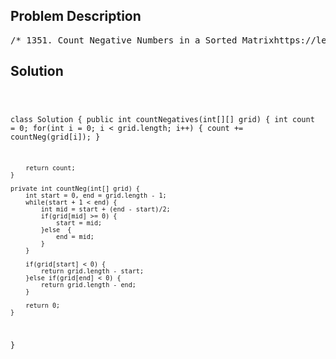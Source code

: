<!--
<style>
  body { font-family: Arial, sans-serif; }
  .container { max-width: 700px; margin: 0 auto; padding: 10px; }
  .comment-block { background-color: #f9f9f9; padding: 10px; border-left: 5px solid #ccc; overflow-wrap: break-word; white-space: pre-wrap; }
  .code-block { background-color: #f4f4f4; padding: 10px; border: 1px solid #ddd; overflow-wrap: break-word; white-space: pre-wrap; }
</style>
-->

<div class='container'>
<h2>Problem Description</h2>
<div class='comment-block'>
<pre>
/* 1351. Count Negative Numbers in a Sorted Matrixhttps://leetcode.com/problems/count-negative-numbers-in-a-sorted-matrix/Given a m x n matrix grid which is sorted in non-increasing order both row-wise and column-wise,return the number of negative numbers in grid.Example 1:Input: grid = [[4,3,2,-1],[3,2,1,-1],[1,1,-1,-2],[-1,-1,-2,-3]]Output: 8Explanation: There are 8 negatives number in the matrix.Example 2:Input: grid = [[3,2],[1,0]]Output: 0Example 3:Input: grid = [[1,-1],[-1,-1]]Output: 3Example 4:Input: grid = [[-1]]Output: 1Constraints:m == grid.lengthn == grid[i].length1 <= m, n <= 100-100 <= grid[i][j] <= 100Follow up: Could you find an O(n + m) solution?*/</pre>
</div>

<h2>Solution</h2>
<div class='code-block'>
<pre><code class='language-java'>

class Solution {
    public int countNegatives(int[][] grid) {
        int count = 0;
        for(int i = 0; i < grid.length; i++) {
            count += countNeg(grid[i]);
        }
        
        return count;
    }
    
    private int countNeg(int[] grid) {
        int start = 0, end = grid.length - 1;
        while(start + 1 < end) {
            int mid = start + (end - start)/2;
            if(grid[mid] >= 0) {
                start = mid;
            }else  {
                end = mid;
            }
        }
        
        if(grid[start] < 0) {
            return grid.length - start;
        }else if(grid[end] < 0) {
            return grid.length - end;
        }
        
        return 0;
    }
}</code></pre>
</div>
</div>
